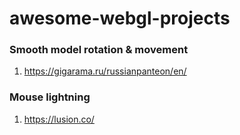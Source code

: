 # awesome-webgl-projects


### Smooth model rotation & movement
1. https://gigarama.ru/russianpanteon/en/

### Mouse lightning
1. https://lusion.co/
